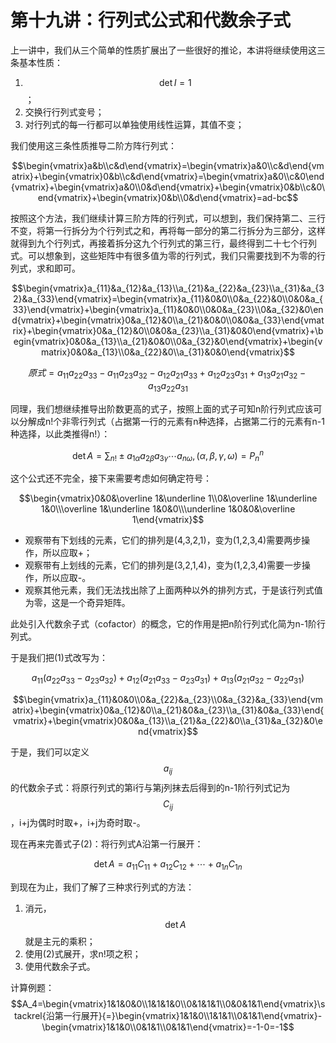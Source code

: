 ﻿
# 第十九讲：行列式公式和代数余子式

上一讲中，我们从三个简单的性质扩展出了一些很好的推论，本讲将继续使用这三条基本性质：

1. $$\det I=1$$；
2. 交换行行列式变号；
3. 对行列式的每一行都可以单独使用线性运算，其值不变；

我们使用这三条性质推导二阶方阵行列式：

$$\begin{vmatrix}a&b\\c&d\end{vmatrix}=\begin{vmatrix}a&0\\c&d\end{vmatrix}+\begin{vmatrix}0&b\\c&d\end{vmatrix}=\begin{vmatrix}a&0\\c&0\end{vmatrix}+\begin{vmatrix}a&0\\0&d\end{vmatrix}+\begin{vmatrix}0&b\\c&0\end{vmatrix}+\begin{vmatrix}0&b\\0&d\end{vmatrix}=ad-bc$$

按照这个方法，我们继续计算三阶方阵的行列式，可以想到，我们保持第二、三行不变，将第一行拆分为个行列式之和，再将每一部分的第二行拆分为三部分，这样就得到九个行列式，再接着拆分这九个行列式的第三行，最终得到二十七个行列式。可以想象到，这些矩阵中有很多值为零的行列式，我们只需要找到不为零的行列式，求和即可。

$$\begin{vmatrix}a_{11}&a_{12}&a_{13}\\a_{21}&a_{22}&a_{23}\\a_{31}&a_{32}&a_{33}\end{vmatrix}=\begin{vmatrix}a_{11}&0&0\\0&a_{22}&0\\0&0&a_{33}\end{vmatrix}+\begin{vmatrix}a_{11}&0&0\\0&0&a_{23}\\0&a_{32}&0\end{vmatrix}+\begin{vmatrix}0&a_{12}&0\\a_{21}&0&0\\0&0&a_{33}\end{vmatrix}+\begin{vmatrix}0&a_{12}&0\\0&0&a_{23}\\a_{31}&0&0\end{vmatrix}+\begin{vmatrix}0&0&a_{13}\\a_{21}&0&0\\0&a_{32}&0\end{vmatrix}+\begin{vmatrix}0&0&a_{13}\\0&a_{22}&0\\a_{31}&0&0\end{vmatrix}$$

$$原式=a_{11}a_{22}a_{33}-a_{11}a_{23}a_{32}-a_{12}a_{21}a_{33}+a_{12}a_{23}a_{31}+a_{13}a_{21}a_{32}-a_{13}a_{22}a_{31}\tag{1}$$

同理，我们想继续推导出阶数更高的式子，按照上面的式子可知n阶行列式应该可以分解成n!个非零行列式（占据第一行的元素有n种选择，占据第二行的元素有n-1种选择，以此类推得n!）：

$$\det A=\sum_{n!} \pm a_{1\alpha}a_{2\beta}a_{3\gamma}\cdots a_{n\omega}, (\alpha, \beta, \gamma, \omega)=P_n^n\tag{2}$$

这个公式还不完全，接下来需要考虑如何确定符号：

$$\begin{vmatrix}0&0&\overline 1&\underline 1\\0&\overline 1&\underline 1&0\\\overline 1&\underline 1&0&0\\\underline 1&0&0&\overline 1\end{vmatrix}$$
* 观察带有下划线的元素，它们的排列是(4,3,2,1)，变为(1,2,3,4)需要两步操作，所以应取+；
* 观察带有上划线的元素，它们的排列是(3,2,1,4)，变为(1,2,3,4)需要一步操作，所以应取-。
* 观察其他元素，我们无法找出除了上面两种以外的排列方式，于是该行列式值为零，这是一个奇异矩阵。

此处引入代数余子式（cofactor）的概念，它的作用是把n阶行列式化简为n-1阶行列式。

于是我们把(1)式改写为：

$$a_{11}(a_{22}a_{33}-a_{23}a_{32})+a_{12}(a_{21}a_{33}-a_{23}a_{31})+a_{13}(a_{21}a_{32}-a_{22}a_{31})$$

$$\begin{vmatrix}a_{11}&0&0\\0&a_{22}&a_{23}\\0&a_{32}&a_{33}\end{vmatrix}+\begin{vmatrix}0&a_{12}&0\\a_{21}&0&a_{23}\\a_{31}&0&a_{33}\end{vmatrix}+\begin{vmatrix}0&0&a_{13}\\a_{21}&a_{22}&0\\a_{31}&a_{32}&0\end{vmatrix}$$

于是，我们可以定义$$a_{ij}$$的代数余子式：将原行列式的第i行与第j列抹去后得到的n-1阶行列式记为$$C_{ij}$$，i+j为偶时时取+，i+j为奇时取-。

现在再来完善式子(2)：将行列式A沿第一行展开：

$$\det A=a_{11}C_{11}+a_{12}C_{12}+\cdots+a_{1n}C_{1n}$$

到现在为止，我们了解了三种求行列式的方法：

1. 消元，$$\det A$$就是主元的乘积；
2. 使用(2)式展开，求n!项之积；
3. 使用代数余子式。

计算例题：
$$A_4=\begin{vmatrix}1&1&0&0\\1&1&1&0\\0&1&1&1\\0&0&1&1\end{vmatrix}\stackrel{沿第一行展开}{=}\begin{vmatrix}1&1&0\\1&1&1\\0&1&1\end{vmatrix}-\begin{vmatrix}1&1&0\\0&1&1\\0&1&1\end{vmatrix}=-1-0=-1$$
